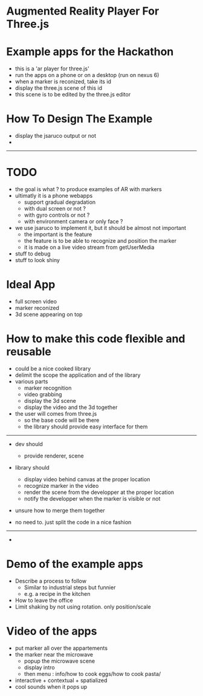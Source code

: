 # Augmented Reality Player For Three.js

# Example apps for the Hackathon
- this is a 'ar player for three.js'
- run the apps on a phone or on a desktop (run on nexus 6)
- when a marker is reconized, take its id
- display the three.js scene of this id
- this scene is to be edited by the three.js editor

# How To Design The Example
- display the jsaruco output or not
-

---

# TODO
- the goal is what ? to produce examples of AR with markers
- ultimatly it is a phone webapps
  - support gradual degradation
  - with dual screen or not ?
  - with gyro controls or not ?
  - with environment camera or only face ?
- we use jsaruco to implement it, but it should be almost not important
  - the important is the feature
  - the feature is to be able to recognize and position the marker
  - it is made on a live video stream from getUserMedia
- stuff to debug
- stuff to look shiny


# Ideal App
- full screen video
- marker reconized
- 3d scene appearing on top

# How to make this code flexible and reusable
- could be a nice cooked library
- delimit the scope the application and of the library
- various parts
  - marker recognition
  - video grabbing
  - display the 3d scene
  - display the video and the 3d together
- the user will comes from three.js
  - so the base code will be there
  - the library should provide easy interface for them

---

- dev should
  - provide renderer, scene
- library should
  - display video behind canvas at the proper location
  - recognize marker in the video
  - render the scene from the developper at the proper location
  - notify the developper when the marker is visible or not

- unsure how to merge them together
- no need to. just split the code in a nice fashion


---

-

# Demo of the example apps
- Describe a process to follow
  - Similar to industrial steps but funnier
  - e.g. a recipe in the kitchen
- How to leave the office
- Limit shaking by not using rotation. only position/scale

# Video of the apps
- put marker all over the appartements
- the marker near the microwave
  - popup the microwave scene
  - display intro
  - then menu : info/how to cook eggs/how to cook pasta/
- interactive + contextual + spatialized
- cool sounds when it pops up





#
